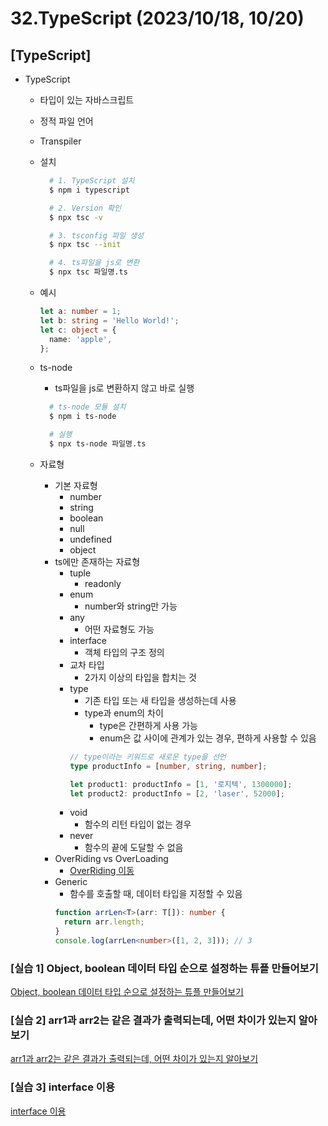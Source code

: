 # 32.TypeScript (2023/10/18, 10/20)

## [TypeScript]

- TypeScript
  - 타입이 있는 자바스크립트
  - 정적 파일 언어
  - Transpiler
  - 설치

    ```bash
      # 1. TypeScript 설치
      $ npm i typescript

      # 2. Version 확인
      $ npx tsc -v

      # 3. tsconfig 파일 생성
      $ npx tsc --init

      # 4. ts파일을 js로 변환
      $ npx tsc 파일명.ts
    ```

  - 예시
    ```typescript
    let a: number = 1;
    let b: string = 'Hello World!';
    let c: object = {
      name: 'apple',
    };
    ```
  - ts-node

    - ts파일을 js로 변환하지 않고 바로 실행

    ```bash
      # ts-node 모듈 설치
      $ npm i ts-node

      # 실행
      $ npx ts-node 파일명.ts
    ```

  - 자료형

    - 기본 자료형
      - number
      - string
      - boolean
      - null
      - undefined
      - object
    - ts에만 존재하는 자료형
      - tuple
        - readonly
      - enum
        - number와 string만 가능
      - any
        - 어떤 자료형도 가능
      - interface
        - 객체 타입의 구조 정의
      - 교차 타입
        - 2가지 이상의 타입을 합치는 것
      - type
        - 기존 타입 또는 새 타입을 생성하는데 사용
        - type과 enum의 차이
          - type은 간편하게 사용 가능
          - enum은 값 사이에 관계가 있는 경우, 편하게 사용할 수 있음
        ```typescript
        // type이라는 키워드로 새로운 type을 선언
        type productInfo = [number, string, number];

        let product1: productInfo = [1, '로지텍', 1300000];
        let product2: productInfo = [2, 'laser', 52000];
        ```
      - void
        - 함수의 리턴 타입이 없는 경우
      - never
        - 함수의 끝에 도달할 수 없음
    - OverRiding vs OverLoading
      - [OverRiding 이동](./overriding.js)
    - Generic
      - 함수를 호출할 때, 데이터 타입을 지정할 수 있음
      ```typescript
      function arrLen<T>(arr: T[]): number {
        return arr.length;
      }
      console.log(arrLen<number>([1, 2, 3])); // 3
      ```

### \[실습 1] Object, boolean 데이터 타입 순으로 설정하는 튜플 만들어보기

[Object, boolean 데이터 타입 순으로 설정하는 튜플 만들어보기](./training.ts)

### \[실습 2] arr1과 arr2는 같은 결과가 출력되는데, 어떤 차이가 있는지 알아보기

[arr1과 arr2는 같은 결과가 출력되는데, 어떤 차이가 있는지 알아보기](./training2.ts)

### \[실습 3] interface 이용

[interface 이용](./training3.ts)
